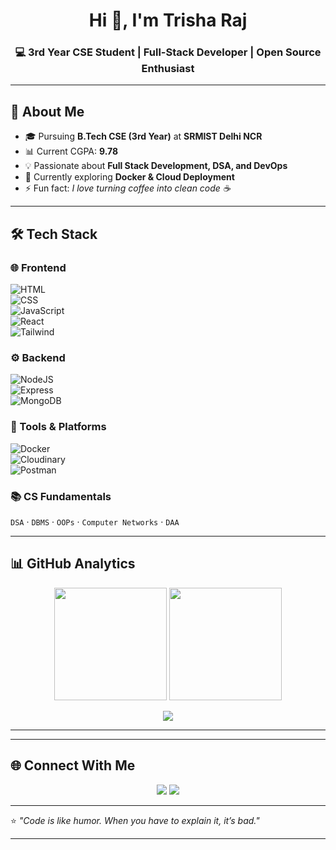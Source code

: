 <h1 align="center">Hi 👋, I'm Trisha Raj</h1>
<h3 align="center">💻 3rd Year CSE Student | Full-Stack Developer | Open Source Enthusiast</h3>

---

## 🚀 About Me  

- 🎓 Pursuing **B.Tech CSE (3rd Year)** at **SRMIST Delhi NCR**  
- 📊 Current CGPA: **9.78**  
- 💡 Passionate about **Full Stack Development, DSA, and DevOps**  
- 🌱 Currently exploring **Docker & Cloud Deployment**  
- ⚡ Fun fact: *I love turning coffee into clean code ☕*  

---

## 🛠️ Tech Stack  

### 🌐 Frontend  
![HTML](https://img.shields.io/badge/HTML5-E34F26?style=for-the-badge&logo=html5&logoColor=white)  
![CSS](https://img.shields.io/badge/CSS3-1572B6?style=for-the-badge&logo=css3&logoColor=white)  
![JavaScript](https://img.shields.io/badge/JavaScript-323330?style=for-the-badge&logo=javascript&logoColor=F7DF1E)  
![React](https://img.shields.io/badge/React-20232A?style=for-the-badge&logo=react&logoColor=61DAFB)  
![Tailwind](https://img.shields.io/badge/Tailwind_CSS-38B2AC?style=for-the-badge&logo=tailwind-css&logoColor=white)  

### ⚙️ Backend  
![NodeJS](https://img.shields.io/badge/Node.js-43853D?style=for-the-badge&logo=node.js&logoColor=white)  
![Express](https://img.shields.io/badge/Express.js-404D59?style=for-the-badge)  
![MongoDB](https://img.shields.io/badge/MongoDB-4EA94B?style=for-the-badge&logo=mongodb&logoColor=white)  

### 🧰 Tools & Platforms  
![Docker](https://img.shields.io/badge/Docker-2496ED?style=for-the-badge&logo=docker&logoColor=white)  
![Cloudinary](https://img.shields.io/badge/Cloudinary-3448C5?style=for-the-badge&logo=cloudinary&logoColor=white)  
![Postman](https://img.shields.io/badge/Postman-FF6C37?style=for-the-badge&logo=postman&logoColor=white)  

### 📚 CS Fundamentals  
`DSA` · `DBMS` · `OOPs` · `Computer Networks` · `DAA`

---

## 📊 GitHub Analytics  

<p align="center">
  <img src="https://github-readme-stats.vercel.app/api?username=TrishaRaj11&show_icons=true&theme=radical&hide_border=true&bg_color=0D1117" height="180em"/>
  <img src="https://github-readme-stats.vercel.app/api/top-langs/?username=TrishaRaj11&layout=compact&theme=radical&hide_border=true&bg_color=0D1117" height="180em"/>
</p>

<p align="center">
  <img src="https://streak-stats.demolab.com?user=TrishaRaj11&theme=radical&hide_border=true&background=0D1117"/>
</p>

---


---

## 🌐 Connect With Me  

<p align="center">
  <a href="www.linkedin.com/in/trisha-rajjj" target="_blank"><img src="https://img.shields.io/badge/LinkedIn-0077B5?style=for-the-badge&logo=linkedin&logoColor=white"/></a>
  <a href="https://portfolio-trisha.vercel.app/" target="_blank"><img src="https://img.shields.io/badge/Portfolio-FF5722?style=for-the-badge&logo=todoist&logoColor=white"/></a>
</p>

---

⭐ *"Code is like humor. When you have to explain it, it’s bad."*  

---
